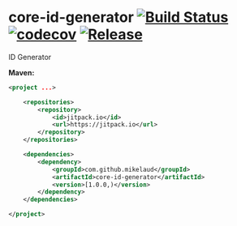 # core-id-generator [![Build Status](https://travis-ci.org/mikelaud/core-id-generator.svg?branch=master)](https://travis-ci.org/mikelaud/core-id-generator) [![codecov](https://codecov.io/gh/mikelaud/core-id-generator/branch/master/graph/badge.svg)](https://codecov.io/gh/mikelaud/core-id-generator) [![Release](https://jitpack.io/v/mikelaud/core-id-generator.svg)](https://jitpack.io/#mikelaud/core-id-generator)

ID Generator

**Maven:**
```XML
<project ...>

	<repositories>
		<repository>
			<id>jitpack.io</id>
			<url>https://jitpack.io</url>
		</repository>
	</repositories>

	<dependencies>
		<dependency>
			<groupId>com.github.mikelaud</groupId>
			<artifactId>core-id-generator</artifactId>
			<version>[1.0.0,)</version>
		</dependency>
	</dependencies>

</project>
```
